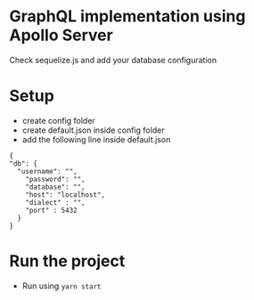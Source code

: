 # GraphQL implementation using Apollo Server

Check sequelize.js and add your database configuration

# Setup
- create config folder
- create default.json inside config folder
 - add the following line inside default.json
  ```
 {
  "db": {
    "username": "",
      "password": "",
      "database": "",
      "host": "localhost",
      "dialect" : "",
      "port" : 5432
    }
}
```
# Run the project

- Run using `yarn start`
